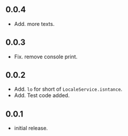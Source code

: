 ## 0.0.4

* Add. more texts.

## 0.0.3

* Fix. remove console print.


## 0.0.2

* Add. `lo` for short of `LocaleService.isntance`.
* Add. Test code added.

## 0.0.1

* initial release.
